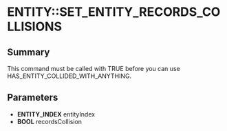 # ENTITY::SET_ENTITY_RECORDS_COLLISIONS

## Summary
This command must be called with TRUE before you can use HAS_ENTITY_COLLIDED_WITH_ANYTHING.

## Parameters
* **ENTITY_INDEX** entityIndex
* **BOOL** recordsCollision